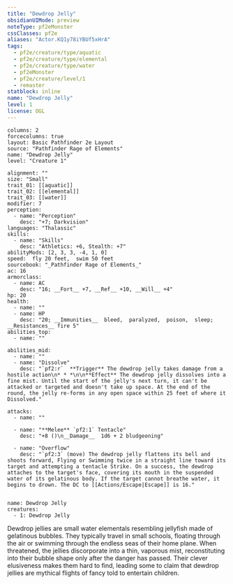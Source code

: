 ```yaml
---
title: "Dewdrop Jelly"
obsidianUIMode: preview
noteType: pf2eMonster
cssClasses: pf2e
aliases: "Actor.KQ1y78iYBUf5xHrA" 
tags:
  - pf2e/creature/type/aquatic
  - pf2e/creature/type/elemental
  - pf2e/creature/type/water
  - pf2eMonster
  - pf2e/creature/level/1
  - remaster
statblock: inline
name: "Dewdrop Jelly"
level: 1
license: OGL
---
```


```statblock
columns: 2
forcecolumns: true
layout: Basic Pathfinder 2e Layout
source: "Pathfinder Rage of Elements"
name: "Dewdrop Jelly"
level: "Creature 1"

alignment: ""
size: "Small"
trait_01: [[aquatic]]
trait_02: [[elemental]]
trait_03: [[water]]
modifier: 7
perception:
  - name: "Perception"
    desc: "+7; Darkvision"
languages: "Thalassic"
skills:
  - name: "Skills"
    desc: "Athletics: +6, Stealth: +7"
abilityMods: [2, 3, 3, -4, 1, 0]
speed:  fly 20 feet,  swim 50 feet
sourcebook: "_Pathfinder Rage of Elements_"
ac: 16
armorclass:
  - name: AC
    desc: "16; __Fort__ +7, __Ref__ +10, __Will__ +4"
hp: 20
health:
  - name: ""
  - name: HP
    desc: "20; __Immunities__  bleed,  paralyzed,  poison,  sleep; __Resistances__ fire 5"
abilities_top:
  - name: ""

abilities_mid:
  - name: ""
  - name: "Dissolve"
    desc: "`pf2:r`  **Trigger** The dewdrop jelly takes damage from a hostile action\n* * *\n\n**Effect** The dewdrop jelly dissolves into a fine mist. Until the start of the jelly's next turn, it can't be attacked or targeted and doesn't take up space. At the end of the round, the jelly re-forms in any open space within 25 feet of where it Dissolved."

attacks:
  - name: ""

  - name: "**Melee** `pf2:1` Tentacle"
    desc: "+8 ()\n__Damage__  1d6 + 2 bludgeoning"

  - name: "Overflow"
    desc: "`pf2:3` (move) The dewdrop jelly flattens its bell and shoots forward, Flying or Swimming twice in a straight line toward its target and attempting a tentacle Strike. On a success, the dewdrop attaches to the target's face, covering its mouth in the suspended water of its gelatinous body. If the target cannot breathe water, it begins to drown. The DC to [[Actions/Escape|Escape]] is 16."
 
```

```encounter-table
name: Dewdrop Jelly
creatures:
  - 1: Dewdrop Jelly
```



Dewdrop jellies are small water elementals resembling jellyfish made of gelatinous bubbles. They typically travel in small schools, floating through the air or swimming through the endless seas of their home plane. When threatened, the jellies discorporate into a thin, vaporous mist, reconstituting into their bubble shape only after the danger has passed. Their clever elusiveness makes them hard to find, leading some to claim that dewdrop jellies are mythical flights of fancy told to entertain children.
